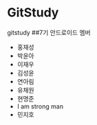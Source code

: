 # GitStudy
gitstudy
##7기 안드로이드 멤버

- 홍재성
- 박윤아
- 이재우
- 김성윤
- 연아림
- 유채원
- 현명준
- I am strong man
- 민지호
